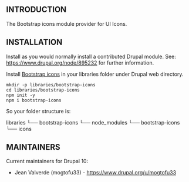## INTRODUCTION

The Bootstrap icons module provider for UI Icons.

## INSTALLATION

Install as you would normally install a contributed Drupal module.
See: https://www.drupal.org/node/895232 for further information.

Install [Bootstrap icons](https://icons.getbootstrap.com) in your libraries folder under Drupal web directory.

```shell
mkdir -p libraries/bootstrap-icons
cd libraries/bootstrap-icons
npm init -y
npm i bootstrap-icons
```

So your folder structure is:

libraries
  └── bootstrap-icons
      └── node_modules
          └── bootstrap-icons
              └── icons

## MAINTAINERS

Current maintainers for Drupal 10:

- Jean Valverde (mogtofu33) - https://www.drupal.org/u/mogtofu33

